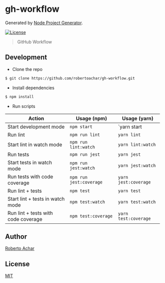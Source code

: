 # gh-workflow

Generated by [Node Project Generator](https://github.com/robertoachar/generator-node).

[![License][license-badge]][license-url]

> GitHub Workflow

## Development

- Clone the repo

```bash
$ git clone https://github.com/robertoachar/gh-workflow.git
```

- Install dependencies

```bash
$ npm install
```

- Run scripts

| Action                              | Usage (npm)             | Usage (yarn)         |
| ----------------------------------- | ----------------------- | -------------------- |
| Start development mode              | `npm start`             | `yarn start          |
| Run lint                            | `npm run lint`          | `yarn lint`          |
| Start lint in watch mode            | `npm run lint:watch`    | `yarn lint:watch`    |
| Run tests                           | `npm run jest`          | `yarn jest`          |
| Start tests in watch mode           | `npm run jest:watch`    | `yarn jest:watch`    |
| Run tests with code coverage        | `npm run jest:coverage` | `yarn jest:coverage` |
| Run lint + tests                    | `npm test`              | `yarn test`          |
| Start lint + tests in watch mode    | `npm test:watch`        | `yarn test:watch`    |
| Run lint + tests with code coverage | `npm test:coverage`     | `yarn test:coverage` |

## Author

[Roberto Achar](https://twitter.com/robertoachar)

## License

[MIT](https://github.com/robertoachar/gh-workflow/blob/master/LICENSE)

[license-badge]: https://img.shields.io/github/license/robertoachar/gh-workflow.svg
[license-url]: https://opensource.org/licenses/MIT
